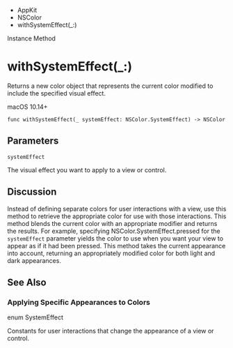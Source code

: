 

- AppKit
- NSColor
-  withSystemEffect(\_:) 

Instance Method

# withSystemEffect(\_:)

Returns a new color object that represents the current color modified to include the specified visual effect.

macOS 10.14+

``` source
func withSystemEffect(_ systemEffect: NSColor.SystemEffect) -> NSColor
```

## Parameters 

`systemEffect`  

The visual effect you want to apply to a view or control.

## Discussion

Instead of defining separate colors for user interactions with a view, use this method to retrieve the appropriate color for use with those interactions. This method blends the current color with an appropriate modifier and returns the results. For example, specifying NSColor.SystemEffect.pressed for the `systemEffect` parameter yields the color to use when you want your view to appear as if it had been pressed. This method takes the current appearance into account, returning an appropriately modified color for both light and dark appearances.

## See Also

### Applying Specific Appearances to Colors

enum SystemEffect

Constants for user interactions that change the appearance of a view or control.

